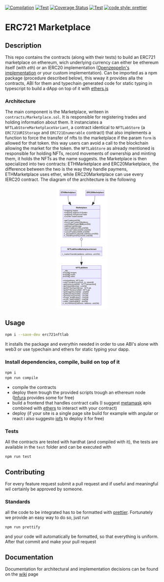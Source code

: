 [![Compilation](https://github.com/NFT-Lab/ERC721-marketplace/actions/workflows/solidity-compile.yaml/badge.svg)](https://github.com/NFT-Lab/ERC721-marketplace/actions/workflows/solidity-compile.yaml)
[![Test](https://github.com/NFT-Lab/ERC721-marketplace/actions/workflows/tests.yaml/badge.svg)](https://github.com/NFT-Lab/ERC721-marketplace/actions/workflows/tests.yaml)
[![Coverage Status](https://coveralls.io/repos/github/NFT-Lab/ERC721-marketplace/badge.svg)](https://coveralls.io/github/NFT-Lab/ERC721-marketplace)
[![Test](https://github.com/NFT-Lab/ERC721-marketplace/actions/workflows/code-formatting.yaml/badge.svg)](https://github.com/NFT-Lab/ERC721-marketplace/actions/workflows/code-formatting.yaml)
[![code style: prettier](https://img.shields.io/badge/code_style-prettier-ff69b4.svg)](https://github.com/prettier/prettier)

# ERC721 Marketplace

## Description

This repo contains the contracts (along with their tests) to build an ERC721 marketplace on ethereum, wich underlying currency can either be ethereum itself (with _eth_) or an IERC20 implementation ([Openzeppelin's implementation](https://github.com/OpenZeppelin/openzeppelin-contracts/tree/master/contracts/token/ERC20) or your custom implementation). Can be imported as a npm package (procedure described below), this wway it provides alla the contracts, ABI for them and typechain generated code for static typing in typescript to build a dApp on top of it with [ethers.js](https://github.com/ethers-io/ethers.js/)

### Architecture

The main component is the Marketplace, writeen in `contracts/Marketplace.sol`. It is responsible for registering trades and holding information about them. It instanciates a `NFTLabStoreMarketplaceVariant`, a contract identical to `NFTLabStore` (a `ERC721URIStorage` and `ERC721Enumerable` contract) that also implements a function to force the transfer of nfts to the marketplace if the param `form` is allowed for that token. this way users can avoid a call to the blockchain allowing the market for the token. the `NFTLabStore` as already mentioned is responsible for holding NFTs, record movements of ownership and minting them, it holds the NFTs as the name suggests. the Marketplace is then specialized into two contracts: ETHMarketplace and ERC20Marketplace, the difference between the two is the way they handle paymens, ETHMarketplace uses ether, while ERC20Marketplace can use every IERC20 contract. The diagram of the architecture is the following

<center>
    <a href="docs/diagram.svg">
        <img src="docs/diagram.svg" height="400px">
    </a>
</center>

## Usage

```bash
npm i --save-dev erc721nftlab
```

It installs the package and everythin needed in order to use ABI's alone with web3 or use typechain and ethers for static typing your dapp.

### Install dependencies, compile, build on top of it

```bash
npm i
npm run compile
```

- compile the contracts
- deploy them trough the provided scripts trough an ethereum node ([Infura](infura.io) provides some for free)
- build a frontend that handles contract calls (I suggest [metamask](metamask.io) apis combined with [ethers](https://github.com/ethers-io/ethers.js/) to interact with your contract)
- deploy (if your site is a single page site build for example with angular or react i also suggesto [ipfs](ipfs.io) to deploy it for free)

### Tests

All the contracts are tested with hardhat (and compiled with it), the tests are available in the `test` folder and can be executed with

```bash
npm run test
```

## Contributing

For every feature request submit a pull request and if useful and meaningful wil certainly be approved by someone.

### Standards

all the code to be integrated has to be formatted with [prettier](prettier.io). Fortunately we provide an easy way to do so, just run

```bash
npm run prettify
```

and your code will automatically be formatted, so that everything is uniform. After that commit and make your pull request

## Documentation

Documentation for architectural and implementation decisions can be found on the [wiki](/wiki) page

